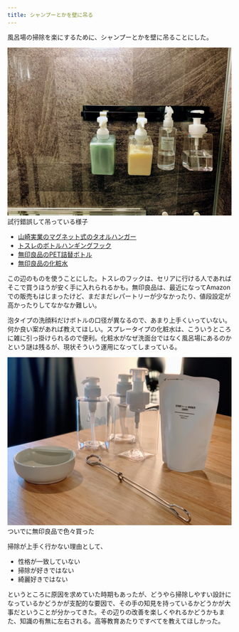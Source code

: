 ```yaml
---
title: シャンプーとかを壁に吊る
---
```


風呂場の掃除を楽にするために、シャンプーとかを壁に吊ることにした。

![](/images/2020-10-11-hanging-shampoo-main.jpg)
試行錯誤して吊っている様子

- [山崎実業のマグネット式のタオルハンガー](https://www.amazon.co.jp/dp/B07MCBSGDJ/?tag=r7kamura07-22)
- [トスレのボトルハンギングフック](https://www.amazon.co.jp/dp/B0872TWRT2/?tag=r7kamura07-22)
- [無印良品のPET詰替ボトル](https://www.muji.com/jp/ja/store/cmdty/detail/4550002867928)
- [無印良品の化粧水](https://www.muji.com/jp/ja/store/cmdty/detail/4548076448341)

この辺のものを使うことにした。トスレのフックは、セリアに行ける人であればそこで買うほうが安く手に入れられるかも。無印良品は、最近になってAmazonでの販売もはじまったけど、まだまだレパートリーが少なかったり、値段設定が高かったりしてなかなか難しい。

泡タイプの洗顔料だけボトルの口径が異なるので、あまり上手くいっていない。何か良い案があれば教えてほしい。スプレータイプの化粧水は、こういうところに雑に引っ掛けられるので便利。化粧水がなぜ洗面台ではなく風呂場にあるのかという謎は残るが、現状そういう運用になってしまっている。

![](/images/2020-10-11-hanging-shampoo-items.jpg)
ついでに無印良品で色々買った

掃除が上手く行かない理由として、

- 性格が一致していない
- 掃除が好きではない
- 綺麗好きではない

というところに原因を求めていた時期もあったが、どうやら掃除しやすい設計になっているかどうかが支配的な要因で、その手の知見を持っているかどうかが大事だということが分かってきた。その辺りの改善を楽しくやれるかどうかもまた、知識の有無に左右される。高等教育あたりですべてを教えてほしかった。
